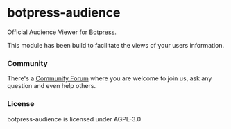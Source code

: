 # botpress-audience

Official Audience Viewer for [Botpress](http://github.com/botpress/botpress).

This module has been build to facilitate the views of your users information.

### Community

There's a [Community Forum](https://forum.botpress.com) where you are welcome to join us, ask any question and even help others.

### License

botpress-audience is licensed under AGPL-3.0
